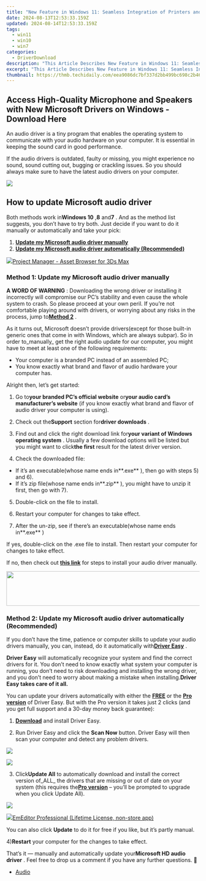 ```yaml
---
title: "New Feature in Windows 11: Seamless Integration of Printers and Scanners without Extra Software"
date: 2024-08-13T12:53:33.159Z
updated: 2024-08-14T12:53:33.159Z
tags:
  - win11
  - win10
  - win7
categories:
  - DriverDownload
description: "This Article Describes New Feature in Windows 11: Seamless Integration of Printers and Scanners without Extra Software"
excerpt: "This Article Describes New Feature in Windows 11: Seamless Integration of Printers and Scanners without Extra Software"
thumbnail: https://thmb.techidaily.com/eea9086dc7bf337d2bb499bc698c2b462f09146348f5ebcda0ff8ce585d15359.jpg
---
```


## Access High-Quality Microphone and Speakers with New Microsoft Drivers on Windows - Download Here

An audio driver is a tiny program that enables the operating system to communicate with your audio hardware on your computer. It is essential in keeping the sound card in good performance.

 If the audio drivers is outdated, faulty or missing, you might experience no sound, sound cutting out, bugging or crackling issues. So you should always make sure to have the latest audio drivers on your computer.

<!-- affiliate ads begin -->
<a href="https://store.bitdefender.com/affiliate.php?ACCOUNT=BITLATIN&AFFILIATE=108875&PATH=http%3A%2F%2Fwww.bitdefender.com%2Fbusiness%3FAFFILIATE%3D108875%26RESOURCE%3D30%2525%2BOff%2Ball%2BGravityZone%2BProducts"><img src="https://www.bitdefender.com/content/dam/bitdefender/business/campaign/1200X628.png" border="0"></a>
<!-- affiliate ads end -->
## How to update Microsoft audio driver

 Both methods work in**Windows 10** ,**8** and**7** . And as the method list suggests, you don’t have to try both. Just decide if you want to do it manually or automatically and take your pick:

1. **[Update my Microsoft audio driver manually](https://tools.techidaily.com/drivereasy/download/)**
2. **[Update my Microsoft audio driver automatically (Recommended)](https://tools.techidaily.com/drivereasy/download/)**

<!-- affiliate ads begin -->
<a href="https://secure.2checkout.com/order/checkout.php?PRODS=4709458&QTY=1&AFFILIATE=108875&CART=1"><img src="https://3d-kstudio.com/wp-content/uploads/2014/02/Project-Manager-3D-Models-4-800x800.jpg" border="0">Project Manager - Asset Browser for 3Ds Max</a>
<!-- affiliate ads end -->
### Method 1: Update my Microsoft audio driver manually

**A WORD OF WARNING** : Downloading the wrong driver or installing it incorrectly will compromise our PC’s stability and even cause the whole system to crash. So please proceed at your own peril. If you’re not comfortable playing around with drivers, or worrying about any risks in the process, jump to[**Method 2**](https://tools.techidaily.com/drivereasy/download/) .

 As it turns out, Microsoft doesn’t provide drivers(except for those built-in generic ones that come in with Windows, which are always subpar). So in order to_manually_ get the right audio update for our computer, you might have to meet at least one of the following requirements:

* Your computer is a branded PC instead of an assembled PC;
* You know exactly what brand and flavor of audio hardware your computer has.

Alright then, let’s get started:

 1) Go to**your branded PC’s official website** or**your audio card’s manufacturer’s website** (if you know exactly what brand and flavor of audio driver your computer is using).

 2) Check out the**Support** section for**driver downloads** .

 3) Find out and click the right download link for**your variant of Windows operating system** . Usually a few download options will be listed but you might want to click**the first** result for the latest driver version.

 4) Check the downloaded file:

* If it’s an executable(whose name ends in**.exe** ), then go with steps 5) and 6).
* If it’s zip file(whose name ends in**.zip** ), you might have to unzip it first, then go with 7).

5) Double-click on the file to install.

6) Restart your computer for changes to take effect.

7) After the un-zip, see if there’s an executable(whose name ends in**.exe** )

 If yes, double-click on the .exe file to install. Then restart your computer for changes to take effect.

 If no, then check out **[this link](https://tools.techidaily.com/drivereasy/download/)**  for steps to install your audio driver manually.

<!-- affiliate ads begin -->
<a href="https://natural-cycles.sjv.io/c/5597632/2072200/17885" target="_top" id="2072200"><img src="//a.impactradius-go.com/display-ad/17885-2072200" border="0" alt="" width="728" height="90"/></a><img height="0" width="0" src="https://imp.pxf.io/i/5597632/2072200/17885" style="position:absolute;visibility:hidden;" border="0" />
<!-- affiliate ads end -->
### Method 2: Update my Microsoft audio driver automatically (Recommended)

 If you don’t have the time, patience or computer skills to update your audio drivers manually, you can, instead, do it automatically with[**Driver Easy**](https://tools.techidaily.com/drivereasy/download/) .

**Driver Easy**   will automatically recognize your system and find the correct drivers for it. You don’t need to know exactly what system your computer is running, you don’t need to risk downloading and installing the wrong driver, and you don’t need to worry about making a mistake when installing.**Driver Easy takes care of it all.**

 You can update your drivers automatically with either the **[FREE](https://tools.techidaily.com/drivereasy/download/) [](https://tools.techidaily.com/drivereasy/download/)**  or the **[Pro version](https://tools.techidaily.com/drivereasy/download/)** [](https://tools.techidaily.com/drivereasy/download/) of Driver Easy. But with the Pro version it takes just 2 clicks (and you get full support and a 30-day money back guarantee):

 1) **[Download](https://tools.techidaily.com/drivereasy/download/)**   and install Driver Easy.

 2) Run Driver Easy and click the **Scan Now**   button. Driver Easy will then scan your computer and detect any problem drivers.

![](https://images.drivereasy.com/wp-content/uploads/2018/05/img_5afb955c3ee3c.jpg)
<!-- affiliate ads begin -->
<a href="https://shop.mondly.com/affiliate.php?ACCOUNT=ATISTUDI&AFFILIATE=108875&PATH=https%3A%2F%2Fwww.mondly.com%3FAFFILIATE%3D108875%26RESOURCE%3D%2BEducational%2B970x90%2B"><img src="https://secure.avangate.com/images/merchant/69c418c33ec2e1a4267fa9bb77fa1428/educational-970x90.gif" border="0"></a>
<!-- affiliate ads end -->

 3) Click**Update All** to automatically download and install the correct version of_ALL_ the drivers that are missing or out of date on your system (this requires the[**Pro version**](https://tools.techidaily.com/drivereasy/download/) – you’ll be prompted to upgrade when you click Update All).

![](https://images.drivereasy.com/wp-content/uploads/2018/10/img_5bb5cfcaf3cc0.jpg)
<!-- affiliate ads begin -->
<a href="https://shop.emeditor.com/order/checkout.php?PRODS=4631722&QTY=1&AFFILIATE=108875&CART=1"><img src="https://www.emeditor.com/wp-content/uploads/2023/05/frontpage2-2048x588.webp" border="0">EmEditor Professional (Lifetime License, non-store app)</a>
<!-- affiliate ads end -->

 You can also click **Update** to do it for free if you like, but it’s partly manual.

 4)**Restart** your computer for the changes to take effect.

 That’s it — manually and automatically update your**Microsoft HD audio driver** . Feel free to drop us a comment if you have any further questions. 🙂

* [Audio](https://tools.techidaily.com/drivereasy/download/)

<ins class="adsbygoogle"
     style="display:block"
     data-ad-format="autorelaxed"
     data-ad-client="ca-pub-7571918770474297"
     data-ad-slot="1223367746"></ins>



<ins class="adsbygoogle"
     style="display:block"
     data-ad-client="ca-pub-7571918770474297"
     data-ad-slot="8358498916"
     data-ad-format="auto"
     data-full-width-responsive="true"></ins>



